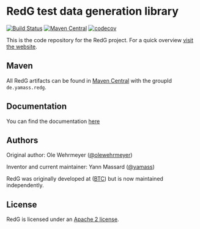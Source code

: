 # RedG test data generation library

[![Build Status](https://github.com/yamass/redg/actions/workflows/ci.yml/badge.svg)](https://github.com/yamass/redg/actions/workflows/ci.yml)
[![Maven Central](https://maven-badges.herokuapp.com/maven-central/de.yamass.redg/redg/badge.svg)](https://search.maven.org/search?q=g:de.yamass.redg)
[![codecov](https://codecov.io/gh/yamass/redg/graph/badge.svg?token=9KvJvYPGKE)](https://codecov.io/gh/yamass/redg)


This is the code repository for the RedG project. For a quick overview [visit the website](https://yamass.github.io/redg).

## Maven

All RedG artifacts can be found in [Maven Central](https://search.maven.org/#search%7Cga%7C1%7Cg%3A%22de.yamass.redg%22) with the groupId `de.yamass.redg`.

## Documentation

You can find the documentation [here](https://yamass.github.io/redg/documentation/)

## Authors

Original author: Ole Wehrmeyer ([@olewehrmeyer](https://github.com/olewehrmeyer))

Inventor and current maintainer: Yann Massard ([@yamass](https://github.com/yamass))

RedG was originally developed at ([BTC](https://www.btc-ag.com/)) but is now maintained independently.

## License

RedG is licensed under an [Apache 2 license](https://www.apache.org/licenses/LICENSE-2.0).
